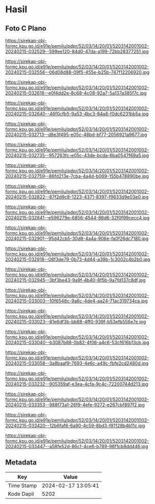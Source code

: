 # Hasil

## Foto C Plano

https://sirekap-obj-formc.kpu.go.id/e91e/pemilu/pdpr/52/03/14/20/01/5203142001002-20240215-032529--599ee120-84d0-47da-a199-72bb28377251.jpg

https://sirekap-obj-formc.kpu.go.id/e91e/pemilu/pdpr/52/03/14/20/01/5203142001002-20240215-032556--06d08d88-09f5-455e-b25b-747f12206920.jpg

https://sirekap-obj-formc.kpu.go.id/e91e/pemilu/pdpr/52/03/14/20/01/5203142001002-20240215-032618--e0f4dd2e-8c68-4c08-92a7-5a137a385f7c.jpg

https://sirekap-obj-formc.kpu.go.id/e91e/pemilu/pdpr/52/03/14/20/01/5203142001002-20240215-032640--46f0cfb5-9a53-4bc3-84a8-f0dc6231bb5a.jpg

https://sirekap-obj-formc.kpu.go.id/e91e/pemilu/pdpr/52/03/14/20/01/5203142001002-20240215-032713--d8e3f495-e05c-48bd-bf77-2056921a9677.jpg

https://sirekap-obj-formc.kpu.go.id/e91e/pemilu/pdpr/52/03/14/20/01/5203142001002-20240215-032735--957263fc-e05c-43de-bcda-6ba0547f69a5.jpg

https://sirekap-obj-formc.kpu.go.id/e91e/pemilu/pdpr/52/03/14/20/01/5203142001002-20240215-032759--86fd213e-7cba-4a4d-b069-155b478890be.jpg

https://sirekap-obj-formc.kpu.go.id/e91e/pemilu/pdpr/52/03/14/20/01/5203142001002-20240215-032822--87f2d9c8-1223-4371-8397-f9633d9e03e0.jpg

https://sirekap-obj-formc.kpu.go.id/e91e/pemilu/pdpr/52/03/14/20/01/5203142001002-20240215-032841--e596279e-6856-4544-86d6-32f0f99cecc4.jpg

https://sirekap-obj-formc.kpu.go.id/e91e/pemilu/pdpr/52/03/14/20/01/5203142001002-20240215-032901--95d42cb5-30d8-4a4a-906e-fa0f26dc7180.jpg

https://sirekap-obj-formc.kpu.go.id/e91e/pemilu/pdpr/52/03/14/20/01/5203142001002-20240215-032918--08f3de79-0b73-4d44-a39b-1c3002c4b2b0.jpg

https://sirekap-obj-formc.kpu.go.id/e91e/pemilu/pdpr/52/03/14/20/01/5203142001002-20240215-032945--3bf3be43-9a9f-4b40-8f5b-9a7fd137c8df.jpg

https://sirekap-obj-formc.kpu.go.id/e91e/pemilu/pdpr/52/03/14/20/01/5203142001002-20240215-033003--10f6548c-9a6c-4de4-aa24-71ac319734ca.jpg

https://sirekap-obj-formc.kpu.go.id/e91e/pemilu/pdpr/52/03/14/20/01/5203142001002-20240215-033023--81e6df3b-bb88-4ff0-939f-b53efb556e7e.jpg

https://sirekap-obj-formc.kpu.go.id/e91e/pemilu/pdpr/52/03/14/20/01/5203142001002-20240215-033040--b3087b88-0b82-4f06-a4c6-53cf616b13cb.jpg

https://sirekap-obj-formc.kpu.go.id/e91e/pemilu/pdpr/52/03/14/20/01/5203142001002-20240215-033058--3a8baaf9-7693-4e6c-a49c-fbfe2cd2480d.jpg

https://sirekap-obj-formc.kpu.go.id/e91e/pemilu/pdpr/52/03/14/20/01/5203142001002-20240215-033232--905359af-e3ea-4cfa-9c4c-72200744d213.jpg

https://sirekap-obj-formc.kpu.go.id/e91e/pemilu/pdpr/52/03/14/20/01/5203142001002-20240215-033353--988f73a1-26f9-4efe-9272-e267cbf897f2.jpg

https://sirekap-obj-formc.kpu.go.id/e91e/pemilu/pdpr/52/03/14/20/01/5203142001002-20240215-033420--12b6faf6-6a90-4c59-8bd3-f81128b4b11c.jpg

https://sirekap-obj-formc.kpu.go.id/e91e/pemilu/pdpr/52/03/14/20/01/5203142001002-20240215-033447--a58fe52d-86c1-4ce6-b789-96f1cb8dd446.jpg


## Metadata

| Key        | Value               |
| ---------- | ------------------- |
| Time Stamp | 2024-02-17 13:05:41 |
| Kode Dapil | 5202                |



